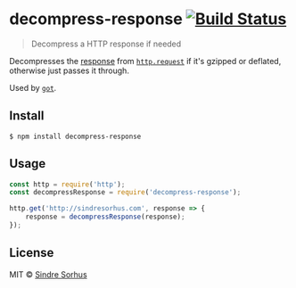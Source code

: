 # decompress-response [![Build Status](https://travis-ci.org/sindresorhus/decompress-response.svg?branch=master)](https://travis-ci.org/sindresorhus/decompress-response)

> Decompress a HTTP response if needed

Decompresses the [response](https://nodejs.org/api/http.html#http_class_http_incomingmessage)
from [`http.request`](https://nodejs.org/api/http.html#http_http_request_options_callback) if it's gzipped or deflated,
otherwise just passes it through.

Used by [`got`](https://github.com/sindresorhus/got).

## Install

```
$ npm install decompress-response
```

## Usage

```js
const http = require('http');
const decompressResponse = require('decompress-response');

http.get('http://sindresorhus.com', response => {
	response = decompressResponse(response);
});
```

## License

MIT © [Sindre Sorhus](https://sindresorhus.com)
